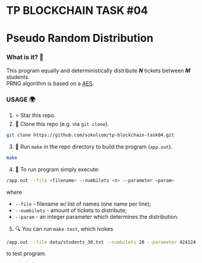 # TP BLOCKCHAIN TASK #04 
# Pseudo Random Distribution


### What is it? 👀

This program equally and deterministically distribute ___N___ tickets between ___M___ students.  
PRNG algorithm is based on a [AES](https://en.wikipedia.org/wiki/Advanced_Encryption_Standard).

### USAGE 🌍

1. ⭐ Star this repo.
2. 📂 Clone this repo (e.g. via ```git clone```).
```sh
git clone https://github.com/sokolcom/tp-blockchain-task04.git
```
3. 🔨 Run ```make``` in the repo directory to build the program (```app.out```).
```sh
make
```
4. 🚀 To run program simply execute:
```sh
/app.out --file <filename> --numbilets <n> --parameter <param>
```
where
* `--file` - filename w/ list of names (one name per line);
* `--numbilets` - amount of tickets to distribute;
* `--param` - an integer parameter which determines the distribution.

5. 🔍 You can run ```make test```, which ivokes 
```sh
/app.out --file data/students_30.txt --numbilets 20 --parameter 424124
 ```
 to test program.
